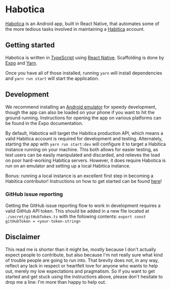 # Habotica
[Habotica](https://play.google.com/store/apps/details?id=com.dexx.habotica&hl=nl) is an Android app, built in React Native, that automates some of the more tedious tasks involved in maintaining a [Habitica](habitica.com) account. 

## Getting started
Habotica is written in [TypeScript](https://www.typescriptlang.org/) using [React Native](https://facebook.github.io/react-native/). Scaffolding is done by [Expo](https://docs.expo.io/versions/latest/sdk/facebook/) and [Yarn](https://yarnpkg.com/en/). 

Once you have all of those installed, running 
`yarn`
will install dependencies and
`yarn run start`
will start the application. 

## Development
We recommend installing an [Android emulator](https://developer.android.com/studio/run/emulator) for speedy development, though the app can also be loaded on your phone if you want to hit the ground running. Instructions for opening the app on various platforms can be found in the Expo documentation. 

By default, Habotica will target the Habitica production API, which means a valid Habitica account is required for development and testing. Alternately, starting the app with `yarn run start:dev` will configure it to target a Habitica instance running on your machine. This both allows for easier testing, as test users can be easily manipulated and discarded, and relieves the load on poor hard-working Habitica servers. However, it does require Habotica is run on an emulator and setting up a local Habitica instance.

Bonus: running a local instance is an excellent first step in becoming a Habitica contributor! Instructions on how to get started can be found [here](https://habitica.fandom.com/wiki/Setting_up_Habitica_Locally)!

### GitHub issue reporting
Getting the GitHub issue reporting flow to work in development requires a valid GitHub API token. This should be added in a new file located at `./secret/gitHubToken.ts` with the following contents:
`export const gitHubToken = <your-token-string>`

## Disclaimer
This read me is shorter than it might be, mostly because I don't actually expect people to contribute, but also because I'm not really sure what kind of trouble people are going to run into. That brevity does not, in any way, reflect any lack in respect or heartfelt love for anyone who wants to help out, merely my low expectations and pragmatism. So if you want to get started and get stuck using the instructions above, please don't hesitate to drop me a line: I'm more than happy to help out. 